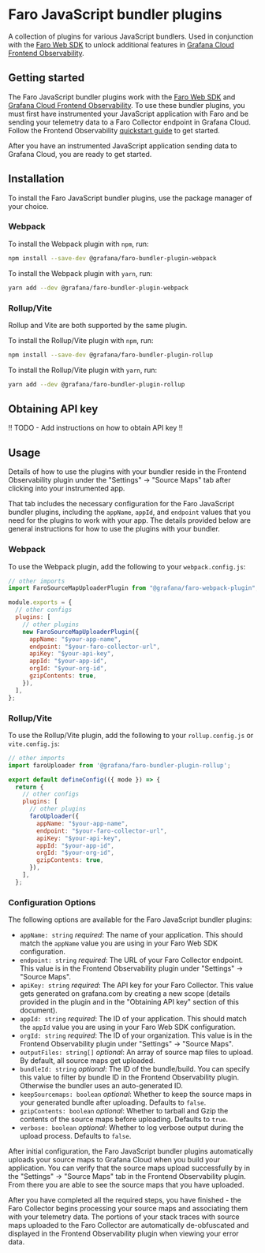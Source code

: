 # Faro JavaScript bundler plugins

A collection of plugins for various JavaScript bundlers. Used in conjunction with the [Faro Web SDK](https://github.com/grafana/faro-web-sdk) to unlock additional features in [Grafana Cloud Frontend Observability](https://grafana.com/docs/grafana-cloud/monitor-applications/frontend-observability/).

## Getting started

The Faro JavaScript bundler plugins work with the [Faro Web SDK](https://github.com/grafana/faro-web-sdk) and [Grafana Cloud Frontend Observability](https://grafana.com/products/cloud/frontend-observability-for-real-user-monitoring/). To use these bundler plugins, you must first have instrumented your JavaScript application with Faro and be sending your telemetry data to a Faro Collector endpoint in Grafana Cloud. Follow the Frontend Observability [quickstart guide](https://grafana.com/docs/grafana-cloud/monitor-applications/frontend-observability/quickstart/javascript/) to get started.

After you have an instrumented JavaScript application sending data to Grafana Cloud, you are ready to get started.

## Installation

To install the Faro JavaScript bundler plugins, use the package manager of your choice.

### Webpack

To install the Webpack plugin with `npm`, run:

```bash
npm install --save-dev @grafana/faro-bundler-plugin-webpack
```

To install the Webpack plugin with `yarn`, run:

```bash
yarn add --dev @grafana/faro-bundler-plugin-webpack
```

### Rollup/Vite

Rollup and Vite are both supported by the same plugin.

To install the Rollup/Vite plugin with `npm`, run:

```bash
npm install --save-dev @grafana/faro-bundler-plugin-rollup
```

To install the Rollup/Vite plugin with `yarn`, run:

```bash
yarn add --dev @grafana/faro-bundler-plugin-rollup
```

## Obtaining API key

!! TODO - Add instructions on how to obtain API key !!

## Usage

Details of how to use the plugins with your bundler reside in the Frontend Observability plugin under the "Settings" -> "Source Maps" tab after clicking into your instrumented app.

That tab includes the necessary configuration for the Faro JavaScript bundler plugins, including the `appName`, `appId`, and `endpoint` values that you need for the plugins to work with your app. The details provided below are general instructions for how to use the plugins with your bundler.

### Webpack

To use the Webpack plugin, add the following to your `webpack.config.js`:

```javascript
// other imports
import FaroSourceMapUploaderPlugin from "@grafana/faro-webpack-plugin";

module.exports = {
  // other configs
  plugins: [
    // other plugins
    new FaroSourceMapUploaderPlugin({
      appName: "$your-app-name",
      endpoint: "$your-faro-collector-url",
      apiKey: "$your-api-key",
      appId: "$your-app-id",
      orgId: "$your-org-id",
      gzipContents: true,
    }),
  ],
};
```

### Rollup/Vite

To use the Rollup/Vite plugin, add the following to your `rollup.config.js` or `vite.config.js`:

```javascript
// other imports
import faroUploader from '@grafana/faro-bundler-plugin-rollup';

export default defineConfig(({ mode }) => {
  return {
    // other configs
    plugins: [
      // other plugins
      faroUploader({
        appName: "$your-app-name",
        endpoint: "$your-faro-collector-url",
        apiKey: "$your-api-key",
        appId: "$your-app-id",
        orgId: "$your-org-id",
        gzipContents: true,
      }),
    ],
  };
```

### Configuration Options

The following options are available for the Faro JavaScript bundler plugins:

- `appName: string` *required*: The name of your application. This should match the `appName` value you are using in your Faro Web SDK configuration.
- `endpoint: string` *required*: The URL of your Faro Collector endpoint. This value is in the Frontend Observability plugin under "Settings" -> "Source Maps".
- `apiKey: string` *required*: The API key for your Faro Collector. This value gets generated on grafana.com by creating a new scope (details provided in the plugin and in the "Obtaining API key" section of this document).
- `appId: string` *required*: The ID of your application. This should match the `appId` value you are using in your Faro Web SDK configuration.
- `orgId: string` *required*: The ID of your organization. This value is in the Frontend Observability plugin under "Settings" -> "Source Maps".
- `outputFiles: string[]` *optional*: An array of source map files to upload. By default, all source maps get uploaded.
- `bundleId: string` *optional*: The ID of the bundle/build. You can specify this value to filter by bundle ID in the Frontend Observability plugin. Otherwise the bundler uses an auto-generated ID.
- `keepSourcemaps: boolean` *optional*: Whether to keep the source maps in your generated bundle after uploading. Defaults to `false`.
- `gzipContents: boolean` *optional*: Whether to tarball and Gzip the contents of the source maps before uploading. Defaults to `true`.
- `verbose: boolean` *optional*: Whether to log verbose output during the upload process. Defaults to `false`.

After initial configuration, the Faro JavaScript bundler plugins automatically uploads your source maps to Grafana Cloud when you build your application. You can verify that the source maps upload successfully by in the "Settings" -> "Source Maps" tab in the Frontend Observability plugin. From there you are able to see the source maps that you have uploaded.

After you have completed all the required steps, you have finished - the Faro Collector begins processing your source maps and associating them with your telemetry data. The portions of your stack traces with source maps uploaded to the Faro Collector are automatically de-obfuscated and displayed in the Frontend Observability plugin when viewing your error data.